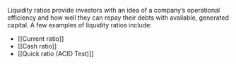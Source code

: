 Liquidity ratios provide investors with an idea of a company’s operational efficiency and how well they can repay their debts with available, generated capital. A few examples of liquidity ratios include:

- [[Current ratio]]
- [[Cash ratio]]
- [[Quick ratio (ACID Test)]]
